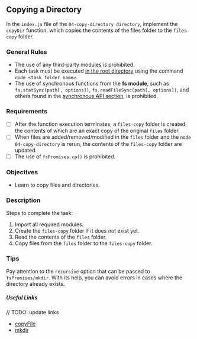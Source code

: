 ## Copying a Directory

In the `index.js` file of the `04-copy-directory directory`, implement the `copyDir` function, which copies the contents of the files folder to the `files-copy` folder.

### General Rules

- The use of any third-party modules is prohibited.
- Each task must be executed <u>in the root directory</u> using the command `node <task folder name>`.
- The use of synchronous functions from the **fs module**, such as `fs.statSync(path[, options])`, `fs.readFileSync(path[, options])`, and others found in the [synchronous API section](https://nodejs.org/api/fs.html#fs_synchronous_api), is prohibited.

### Requirements

- [ ] After the function execution terminates, a `files-copy` folder is created, the contents of which are an exact copy of the original `files` folder.
- [ ] When files are added/removed/modified in the `files` folder and the `node 04-copy-directory` is rerun, the contents of the `files-copy` folder are updated.
- [ ] The use of `fsPromises.cp()` is prohibited.

### Objectives

- Learn to copy files and directories.

### Description

Steps to complete the task:

1. Import all required modules.
2. Create the `files-copy` folder if it does not exist yet.
3. Read the contents of the `files` folder.
4. Copy files from the `files` folder to the `files-copy` folder.

### Tips

Pay attention to the `recursive` option that can be passed to `fsPromises/mkdir`. With its help, you can avoid errors in cases where the directory already exists.

##### Useful Links

// TODO: update links

- [copyFile](https://nodejs.org/api/fs.html#fs_fspromises_copyfile_src_dest_mode)
- [mkdir](https://nodejs.org/api/fs.html#fs_fspromises_mkdir_path_options)

